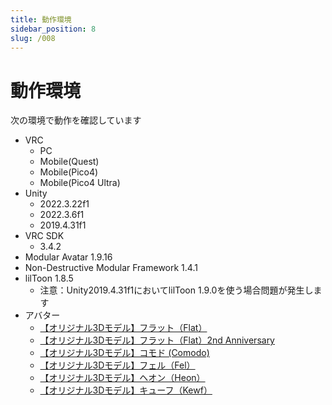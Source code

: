 ```yaml
---
title: 動作環境
sidebar_position: 8
slug: /008
---
```

# 動作環境

次の環境で動作を確認しています
- VRC 
  - PC
  - Mobile(Quest)
  - Mobile(Pico4)
  - Mobile(Pico4 Ultra)
- Unity
  - 2022.3.22f1
  - 2022.3.6f1
  - 2019.4.31f1
- VRC SDK
  - 3.4.2
- Modular Avatar 1.9.16
- Non-Destructive Modular Framework 1.4.1
- lilToon 1.8.5
  - 注意：Unity2019.4.31f1においてlilToon 1.9.0を使う場合問題が発生します
- アバター
  - [【オリジナル3Dモデル】フラット（Flat）](https://booth.pm/ja/items/3562180)
  - [【オリジナル3Dモデル】フラット（Flat）2nd Anniversary](https://booth.pm/ja/items/5780006)
  - [【オリジナル3Dモデル】コモド (Comodo)](https://booth.pm/ja/items/4046145)
  - [【オリジナル3Dモデル】フェル（Fel）](https://booth.pm/ja/items/4656076)
  - [【オリジナル3Dモデル】ヘオン（Heon）](https://booth.pm/ja/items/4849773)
  - [【オリジナル3Dモデル】キューフ（Kewf）](https://booth.pm/ja/items/5040290)

